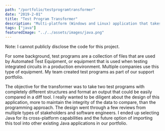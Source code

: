 ```yaml
---
path: "/portfolio/testprogramtransformer"
date: "2019-2-01"
title: "Test Program Transformer"
description: "Multi-platform (Windows and Linux) application that takes a complex relationship of files and combines the data into an intelligible format for customer analysis."
tags: ["java"]
featuredImage: "../../assets/images/java.png"
---
```


Note: I cannot publicly disclose the code for this project.

For some background, test programs are a collection of files that are  used by Automated Test Equipment, or equipment that is used when testing  integrated circuits in a production environment. Multiple companies use  this type of equipment. My team created test programs as part of our  support portfolio.

The objective for the transformer was to take two test programs with completely different structures and format an output that could be easily compared in a diff tool. I really wanted to be diligent about the design of this application, more to maintain the integrity of the data to compare, than the programming approach. The design went through a few reviews from multiple types of stakeholders and software engineers. I ended up selecting Java for its cross-platform capabilities and the future option of importing this tool into other existing Java applications in our portfolio.

